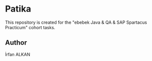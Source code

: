 # Patika
This repository is created for the "ebebek Java & QA & SAP Spartacus Practicum" cohort tasks.

## Author
İrfan ALKAN